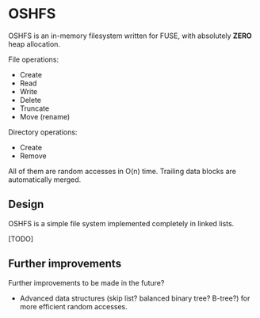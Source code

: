 # OSHFS

OSHFS is an in-memory filesystem written for FUSE, with absolutely **ZERO** heap allocation.

File operations:

* Create
* Read
* Write
* Delete
* Truncate
* Move (rename)

Directory operations:

* Create
* Remove

All of them are random accesses in O(n) time.  Trailing data blocks are automatically merged.

## Design

OSHFS is a simple file system implemented completely in linked lists.

[TODO]

## Further improvements

Further improvements to be made in the future?

* Advanced data structures (skip list? balanced binary tree? B-tree?) for more efficient random accesses.
